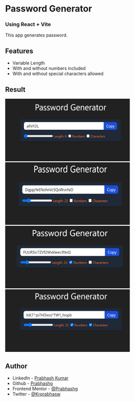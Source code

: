 # Password Generator
### Using React + Vite

This app generates password.

## Features
- Variable Length
- With and without numbers included
- With and without special characters allowed


## Result

<img src="./images/img1.png" alt="Default" width="400" height="200" /> <img src="./images/img2.png" alt="with number" width="400" height="200" />
<img src="./images/img3.png" alt="Default" width="400" height="200" /> <img src="./images/img4.png" alt="with number" width="400" height="200" />




## Author

- LinkedIn - [Prabhash Kumar](https://www.linkedin.com/in/prabhash-kumar-405648201/)
- Github - [Prabhashg](https://www.github.com/Prabhashg)
- Frontend Mentor - [@Prabhashg](https://www.frontendmentor.io/profile/Prabhashg)
- Twitter - [@Krprabhasw](https://www.twitter.com/krprabhasw)
